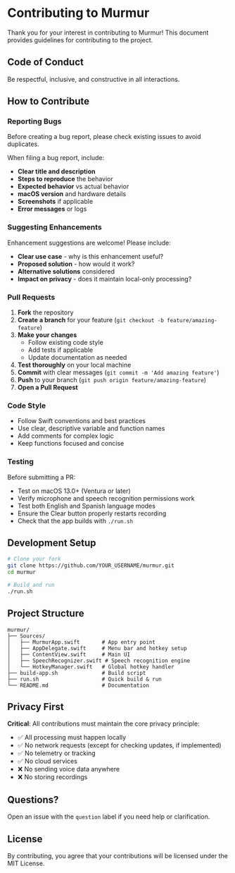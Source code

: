 # Contributing to Murmur

Thank you for your interest in contributing to Murmur! This document provides guidelines for contributing to the project.

## Code of Conduct

Be respectful, inclusive, and constructive in all interactions.

## How to Contribute

### Reporting Bugs

Before creating a bug report, please check existing issues to avoid duplicates.

When filing a bug report, include:
- **Clear title and description**
- **Steps to reproduce** the behavior
- **Expected behavior** vs actual behavior
- **macOS version** and hardware details
- **Screenshots** if applicable
- **Error messages** or logs

### Suggesting Enhancements

Enhancement suggestions are welcome! Please include:
- **Clear use case** - why is this enhancement useful?
- **Proposed solution** - how would it work?
- **Alternative solutions** considered
- **Impact on privacy** - does it maintain local-only processing?

### Pull Requests

1. **Fork** the repository
2. **Create a branch** for your feature (`git checkout -b feature/amazing-feature`)
3. **Make your changes**
   - Follow existing code style
   - Add tests if applicable
   - Update documentation as needed
4. **Test thoroughly** on your local machine
5. **Commit** with clear messages (`git commit -m 'Add amazing feature'`)
6. **Push** to your branch (`git push origin feature/amazing-feature`)
7. **Open a Pull Request**

### Code Style

- Follow Swift conventions and best practices
- Use clear, descriptive variable and function names
- Add comments for complex logic
- Keep functions focused and concise

### Testing

Before submitting a PR:
- Test on macOS 13.0+ (Ventura or later)
- Verify microphone and speech recognition permissions work
- Test both English and Spanish language modes
- Ensure the Clear button properly restarts recording
- Check that the app builds with `./run.sh`

## Development Setup

```bash
# Clone your fork
git clone https://github.com/YOUR_USERNAME/murmur.git
cd murmur

# Build and run
./run.sh
```

## Project Structure

```
murmur/
├── Sources/
│   ├── MurmurApp.swift       # App entry point
│   ├── AppDelegate.swift     # Menu bar and hotkey setup
│   ├── ContentView.swift     # Main UI
│   ├── SpeechRecognizer.swift # Speech recognition engine
│   └── HotkeyManager.swift   # Global hotkey handler
├── build-app.sh              # Build script
├── run.sh                    # Quick build & run
└── README.md                 # Documentation
```

## Privacy First

**Critical**: All contributions must maintain the core privacy principle:
- ✅ All processing must happen locally
- ✅ No network requests (except for checking updates, if implemented)
- ✅ No telemetry or tracking
- ✅ No cloud services
- ❌ No sending voice data anywhere
- ❌ No storing recordings

## Questions?

Open an issue with the `question` label if you need help or clarification.

## License

By contributing, you agree that your contributions will be licensed under the MIT License.
